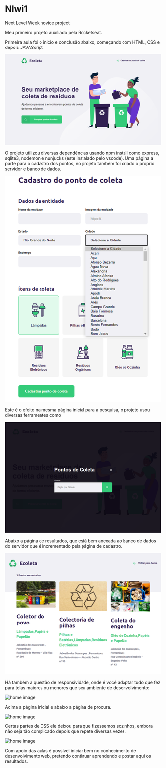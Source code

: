 # Nlwi1
Next Level Week novice project 

Meu primeiro projeto auxíliado pela Rocketseat.

Primeira aula foi o ínicio e conclusão abaixo, começando com HTML, CSS e depois JAVAScript

![home image](.github/dia1.png)

O projeto utilizou diversas dependências usando npm install como express, sqlite3, nodemon e nunjucks (este instalado pelo vscode).
Uma página a parte para o cadastro dos pontos, no projeto também foi criado o proprio servidor e banco de dados.

![home image](.github/dia2.png)

Este é o efeito na mesma página inicial para a pesquisa, o projeto usou diversas ferramentes como 

![home image](.github/dia2a.png)

Abaixo a página de resultados, que está bem anexada ao banco de dados do servidor que é incrementado pela página de cadastro.

![home image](.github/dia3.png)

Há também a questão de responsividade, onde é você adaptar tudo que fez para telas maiores ou menores que seu ambiente de desenvolvimento:

![home image](.github/resp1)

Acima a página inicial e abaixo a página de procura.

![home image](.github/resp2)

Certas partes de CSS ele deixou para que fizessemos sozinhos, embora não seja tão complicado depois que repete diversas vezes.

![home image](.github/resp3)

Com apoio das aulas é possível iniciar bem no conhecimento de desenvolvimento web, pretendo continuar aprendendo e postar aqui os resultados.

